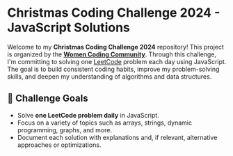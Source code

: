 
# Christmas Coding Challenge 2024 - JavaScript Solutions

Welcome to my **Christmas Coding Challenge 2024** repository! This project is organized by the **[Women Coding Community](https://womencodingcommunity.com/)**. Through this challenge, I'm committing to solving one [LeetCode](https://leetcode.com/) problem each day using JavaScript. The goal is to build consistent coding habits, improve my problem-solving skills, and deepen my understanding of algorithms and data structures.

## 📅 Challenge Goals

- Solve **one LeetCode problem daily** in JavaScript.
- Focus on a variety of topics such as arrays, strings, dynamic programming, graphs, and more.
- Document each solution with explanations and, if relevant, alternative approaches or optimizations.
